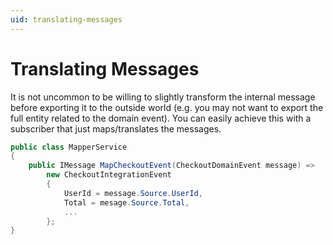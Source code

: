 ```yaml
---
uid: translating-messages
---
```


# Translating Messages

It is not uncommon to be willing to slightly transform the internal message before exporting it to the outside world (e.g. you may not want to export the full entity related to the domain event). You can easily achieve this with a subscriber that just maps/translates the messages.

```csharp
public class MapperService
{
    public IMessage MapCheckoutEvent(CheckoutDomainEvent message) => 
        new CheckoutIntegrationEvent
        {
            UserId = message.Source.UserId,
            Total = mesage.Source.Total,
            ...
        };
}
```
